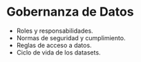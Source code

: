 # Gobernanza de Datos

- Roles y responsabilidades.
- Normas de seguridad y cumplimiento.
- Reglas de acceso a datos.
- Ciclo de vida de los datasets.
